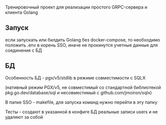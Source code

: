 Тренировочный проект для реализации простого GRPC-сервера и клиента
Golang

## Запуск

если запускать или билдить Golang без docker-compose, то необходимо положить .env в корень SSO, иначе не прокинутся учетные данные для соединения с БД

## БД

Особенность БД - pgx/v5/stdlib в режиме совместимости с SQLX

(нативный режим PGX/v5, не совместимый со стандартной библиотекой pkg.go.dev/database/sql и несовместимый с github.com/jmoiron/sqlx)

В папке SSO - makefile, для запуска команд нужно перейти в эту папку

Тесты - создают в указанной в конфиге БД реальные записи users и не удаляют за собой
